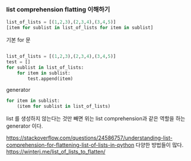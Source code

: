 

### list comprehension flatting 이해하기

```python
list_of_lists = [(1,2,3),(2,3,4),(3,4,5)]
[item for sublist in list_of_lists for item in sublist]
```

기본 for 문

```python

list_of_lists = [(1,2,3),(2,3,4),(3,4,5)]
test = []
for sublist in list_of_lists:
    for item in sublist:
        test.append(item)
```

generator
```python
for item in sublist:
    (item for sublist in list_of_lists)
```

list 를 생성하지 않는다는 것만 빼면 위는 list comprehension과 같은 역할을 하는 generator 이다.

https://stackoverflow.com/questions/24586757/understanding-list-comprehension-for-flattening-list-of-lists-in-python
다양한 방법들이 많다.
https://winterj.me/list_of_lists_to_flatten/
